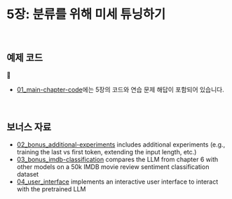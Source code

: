 # 5장: 분류를 위해 미세 튜닝하기

&nbsp;
## 예제 코드

- [01_main-chapter-code](01_main-chapter-code)에는 5장의 코드와 연습 문제 해답이 포함되어 있습니다.

&nbsp;
## 보너스 자료

- [02_bonus_additional-experiments](02_bonus_additional-experiments) includes additional experiments (e.g., training the last vs first token, extending the input length, etc.)
- [03_bonus_imdb-classification](03_bonus_imdb-classification) compares the LLM from chapter 6 with other models on a 50k IMDB movie review sentiment classification dataset
- [04_user_interface](04_user_interface) implements an interactive user interface to interact with the pretrained LLM

